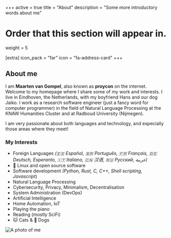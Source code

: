 +++
active = true
title = "About"
description = "Some more introductory words about me"


# Order that this section will appear in.
weight = 5

[extra]
icon_pack = "far"
icon = "fa-address-card"
+++

## About me

I am **Maarten van Gompel**, also known as **proycon** on the internet. Welcome to my homepage where I share some of my work and interests.
I live in Eindhoven, the Netherlands, with my boyfriend Hans and our dog Jaiko. I work as a research software
engineer (just a fancy word for computer programmer) in the field of Natural Language Processing at the KNAW Humanities
Cluster and at Radboud University (Nijmegen).

I am very passionate about both languages and technology, and especially those areas where they meet!

### My Interests

* Foreign Languages *(🇪🇸 Español, 🇧🇷 Português, 🇫🇷 Français, 🇩🇪  Deutsch, Esperanto, 🇮🇹 Italiano, 🇨🇳 汉语, 🇷🇺 Русский, عربية)*
* 🐧 Linux and open source software
* Software development *(Python, Rust, C, C++, Shell scripting, Javascript*)
* Natural Language Processing
* Cybersecurity, Privacy, Minimalism, Decentralisation
* System Administration (DevOps)
* Artificial Intelligence
* Home Automation, IoT
* Playing the piano
* Reading (mostly SciFi)
* 🐱 Cats & 🐶 Dogs

![A photo of me](img/portrait.jpg)
